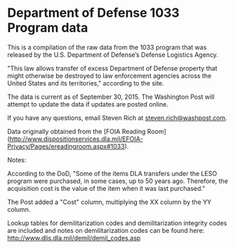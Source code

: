 Department of Defense 1033 Program data
=================

This is a compilation of the raw data from the 1033 program that was released by the U.S. Department of Defense’s Defense Logistics Agency.

"This law allows transfer of excess Department of Defense property that might otherwise be destroyed to law enforcement agencies across the United States and its territories," according to the site.

The data is current as of September 30, 2015. The Washington Post will attempt to update the data if updates are posted online.

If you have any questions, email Steven Rich at steven.rich@washpost.com.

Data originally obtained from the [FOIA Reading Room] (http://www.dispositionservices.dla.mil/EFOIA-Privacy/Pages/ereadingroom.aspx#1033).

Notes:

According to the DoD, "Some of the items DLA transfers under the LESO program were purchased, in some cases, up to 50 years ago.  Therefore, the acquisition cost is the value of the item when it was last purchased."

The Post added a "Cost" column, multiplying the XX column by the YY column.

Lookup tables for demilitarization codes and demilitarization integrity codes are included and notes on demilitarization codes can be found here: http://www.dlis.dla.mil/demil/demil_codes.asp
